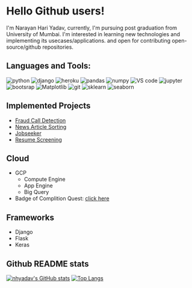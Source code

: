 # Hello Github users!

I'm Narayan Hari Yadav, currently, I'm pursuing post graduation from University of Mumbai. I'm interested in learning new technologies and implementing its usecases/applications. and open for contributing open-source/github repositories.

## Languages and Tools:
<a><img src="https://img.shields.io/static/v1?label=3&message=Python&color=green&style=flat&logo=python" alt="python"></a>
<a><img src="https://img.shields.io/static/v1?label=framework&message=Django&color=green&style=flat&logo=django" alt="django"></a>
<a><img src="https://img.shields.io/static/v1?label=2&message=Heroku&color=green&style=flat&logo=heroku" alt="heroku"></a>
<a><img src="https://img.shields.io/static/v1?label=lib&message=Pandas&color=green&style=flat&logo=pandas" alt="pandas"></a>
<a><img src="https://img.shields.io/static/v1?label=lib&message=Numpy&color=green&style=flat&logo=numpy" alt="numpy"></a>
<a><img src="https://img.shields.io/static/v1?label=editor&message=VS code&color=green&style=flat&logo=vs" alt="VS code"></a>
<a><img src="https://img.shields.io/static/v1?label=notebook&message=jupyter notebook&color=green&style=flat&logo=jupyter" alt="jupyter"></a>
<a><img src="https://img.shields.io/static/v1?label=markup&message=Bootstrap&color=green&style=flat&logo=bootstrap" alt="bootsrap"></a>
<a><img src="https://img.shields.io/static/v1?label=lib&message=Matplotlib&color=green&style=flat&logo=matplotlib" alt="Matplotlib"></a>
<a><img src="https://img.shields.io/static/v1?label=version control&message=Git&color=green&style=flat&logo=git" alt="git"></a>
<a><img src="https://img.shields.io/static/v1?label=version control&message=Sklearn&color=green&style=flat&logo=sklearn" alt="sklearn"></a>
<a><img src="https://img.shields.io/static/v1?label=version control&message=Seaborn&color=green&style=flat&logo=seaborn" alt="seaborn"></a>

## Implemented Projects
- [Fraud Call Detection](https://github.com/nhyadav/fraud-call-detection-app.git)
- [News Article Sorting](https://github.com/nhyadav/News-Article-Sorting.git)
- [Jobseeker](https://github.com/nhyadav/Apanajobportal.git)
- [Resume Screening](https://github.com/nhyadav/mock-interview-with-AI.git)

## Cloud
- GCP
  - Compute Engine
  - App Engine
  - Big Query
- Badge of Complition Quest: [click here](https://google.qwiklabs.com/public_profiles/181aab30-47a0-4220-8f85-2e22fb588ff3)

## Frameworks
- Django
- Flask
- Keras


## Github README stats
[![nhyadav's GitHub stats](https://github-readme-stats.vercel.app/api?username=nhyadav&show_icons=true&theme=radical)](https://github.com/nhyadav/github-readme-stats) [![Top Langs](https://github-readme-stats.vercel.app/api/top-langs/?username=nhyadav&hide=javascript&layout=compact)](https://github.com/nhyadav/github-readme-stats)
